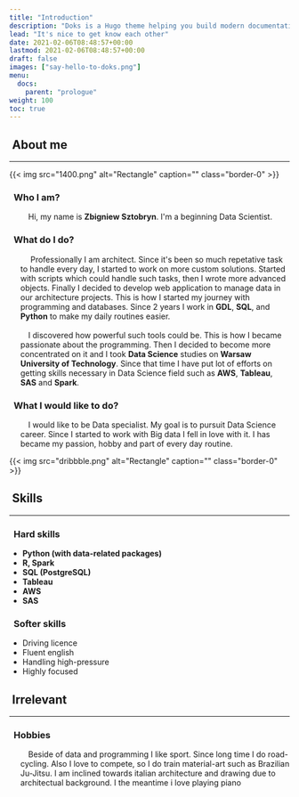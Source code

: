 ```yaml
---
title: "Introduction"
description: "Doks is a Hugo theme helping you build modern documentation websites that are secure, fast, and SEO-ready — by default."
lead: "It's nice to get know each other"
date: 2021-02-06T08:48:57+00:00
lastmod: 2021-02-06T08:48:57+00:00
draft: false
images: ["say-hello-to-doks.png"]
menu:
  docs:
    parent: "prologue"
weight: 100
toc: true
---
```


## &nbsp;<b>About me</b>
------
{{< img src="1400.png" alt="Rectangle" caption="<em></em>" class="border-0" >}}


### &nbsp;&nbsp;Who I am?
<div style="padding-left: 20px;">
&emsp;Hi, my name is <b>Zbigniew Sztobryn</b>. I'm a beginning Data Scientist.
</div>


### &nbsp;&nbsp;What do I do?
<div style="padding-left: 20px;">
&emsp; Professionally I am architect. Since it's been so much repetative task to handle every day, I started to work on more custom solutions. Started with scripts which could handle such tasks, then I wrote more advanced objects. Finally I decided to develop web application to manage data in our architecture projects. This is how I started my journey with programming and databases. Since 2 years I work in <b>GDL</b>, <b>SQL</b>, and <b>Python</b> to make my daily routines easier.
</div>
&emsp;
<div style="padding-left: 20px;">
&emsp;I discovered how powerful such tools could be. This is how I became passionate about the programming. Then I decided to become more concentrated on it and I took <b>Data Science</b> studies on <b>Warsaw University of Technology</b>. Since that time I have put lot of efforts on getting skills necessary in Data Science field such as <b>AWS</b>, <b>Tableau</b>, <b>SAS</b> and <b>Spark</b>.
</div>

### &nbsp;&nbsp;What I would like to do?
<div style="padding-left: 20px;">
&emsp;I would like to be Data specialist. My goal is to pursuit Data Science career. Since I started to work with Big data I fell in love with it. I has became my passion, hobby and part of every day routine.
</div>

{{< img src="dribbble.png" alt="Rectangle" caption="<em></em>" class="border-0" >}}


## &nbsp;<b>Skills</b>
------

### &nbsp;&nbsp;Hard skills

* <b>Python (with data-related packages)</b>
* <b>R, Spark</b>
* <b>SQL (PostgreSQL)</b>
* <b>Tableau</b>
* <b>AWS</b>
* <b>SAS</b>


### &nbsp;&nbsp;Softer skills

* Driving licence
* Fluent english
* Handling high-pressure
* Highly focused

## &nbsp;<b>Irrelevant</b>
------

### &nbsp;&nbsp;Hobbies
<div style="padding-left: 20px;">
&emsp;Beside of data and programming I like sport. Since long time I do road-cycling. Also I love to compete, so I do train material-art such as Brazilian Ju-Jitsu. I am inclined towards italian architecture and drawing due to architectual background. I the meantime i love playing piano
</div>

